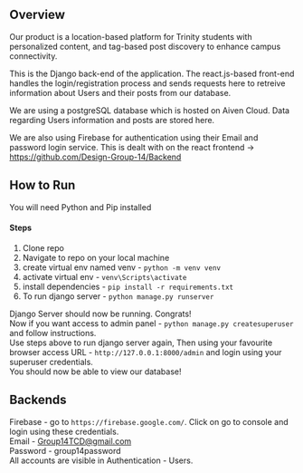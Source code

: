 ## Overview

Our product is a location-based platform for Trinity students with personalized content, and tag-based post discovery to enhance campus connectivity.

This is the Django back-end of the application. The react.js-based front-end handles the login/registration process and sends requests here to retreive information about Users and their posts from our database. <br>

We are using a postgreSQL database which is hosted on Aiven Cloud. Data regarding Users information and posts are stored here. <br>

We are also using Firebase for authentication using their Email and password login service. This is dealt with on the react frontend -> https://github.com/Design-Group-14/Backend


## How to Run
You will need Python and Pip installed

#### Steps
1. Clone repo 
2. Navigate to repo on your local machine
3. create virtual env named venv - `python -m venv venv`
4. activate virtual env - `venv\Scripts\activate` 
5. install dependencies - `pip install -r requirements.txt`
6. To run django server - `python manage.py runserver`

Django Server should now be running. Congrats!<br> Now if you want access to admin panel - `python manage.py createsuperuser` and follow instructions.<br>
Use steps above to run django server again, Then using your favourite browser access URL - `http://127.0.0.1:8000/admin` and login using your superuser credentials. <br>
You should now be able to view our database!

## Backends

Firebase - go to `https://firebase.google.com/`. Click on go to console and login using these credentials. <br> Email - Group14TCD@gmail.com <br> Password - group14password <br>
All accounts are visible in Authentication - Users.














